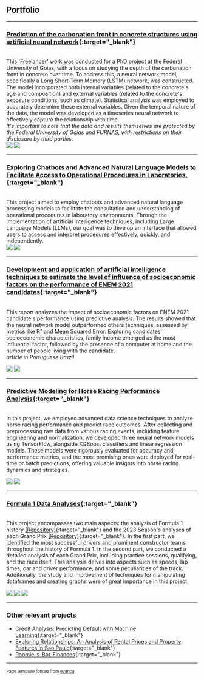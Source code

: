## Portfolio

---

### [Prediction of the carbonation front in concrete structures using artificial neural network](https://github.com/jefersonmglh/analise_enem_projeto_semantix/){:target="_blank"}
<br>This 'Freelancer' work was conducted for a PhD project at the Federal University of Goias, with a focus on studying the depth of the carbonation front in concrete over time. To address this, a neural network model, specifically a Long Short-Term Memory (LSTM) network, was constructed. The model incorporated both internal variables (related to the concrete's age and composition) and external variables (related to the concrete's exposure conditions, such as climate). Statistical analysis was employed to accurately determine these external variables. Given the temporal nature of the data, the model was developed as a timeseries neural network to effectively capture the relationship with time.<br>
*It's important to note that the data and results themselves are protected by the Federal University of Goias and FURNAS, with restrictions on their disclosure by third parties.*
<br>
<img src="images/frent_carbo/concret.PNG?raw=true"/>
<img src="images/frent_carbo/Diagrama em branco.jpeg?raw=true"/>

---
### [Exploring Chatbots and Advanced Natural Language Models to Facilitate Access to Operational Procedures in Laboratories.](https://github.com/jefersonmglh/procedures_into_llm){:target="_blank"}
<br>This project aimed to employ chatbots and advanced natural language processing models to facilitate the consultation and understanding of operational procedures in laboratory environments. Through the implementation of artificial intelligence techniques, including Large Language Models (LLMs), our goal was to develop an interface that allowed users to access and interpret procedures effectively, quickly, and independently.
<br>
<img src="images/chatbot_pop/principio do metodo.png?raw=true"/>
<img src="images/chatbot_pop/2 diag.png?raw=true"/>

---
### [Development and application of artificial intelligence techniques to estimate the level of influence of socioeconomic factors on the performance of ENEM 2021 candidates](https://github.com/jefersonmglh/analise_enem_projeto_semantix/){:target="_blank"}
<br> This report analyzes the impact of socioeconomic factors on ENEM 2021 candidate's performance using predictive analysis. The results showed that the neural network model outperformed others techniques, assessed by metrics like R² and Mean Squared Error. Exploring candidates' socioeconomic characteristics, family income emerged as the most influential factor, followed by the presence of a computer at home and the number of people living with the candidate.<br>
*article in Portuguese Brazil* <br>

<img src="https://github.com/jefersonmglh/analise_enem_projeto_semantix/blob/main/pics/metricas.png?raw=true"/>
<img src="https://github.com/jefersonmglh/analise_enem_projeto_semantix/blob/main/pics/q024_box.png?raw=true"/>

---

### [Predictive Modeling for Horse Racing Performance Analysis](https://jefersonmglh.github.io/){:target="_blank"}
<br>In this project, we employed advanced data science techniques to analyze horse racing performance and predict race outcomes. After collecting and preprocessing raw data from various racing events, including feature engineering and normalization, we developed three neural network models using TensorFlow, alongside XGBoost classifiers and linear regression models. These models were rigorously evaluated for accuracy and performance metrics, and the most promising ones were deployed for real-time or batch predictions, offering valuable insights into horse racing dynamics and strategies.<br>

<img src="images/horse_freela/results.jpeg?raw=true"/>
<img src="images/horse_freela/flux1.jpg?raw=true"/>

---

### [Formula 1 Data Analyses](https://github.com/jefersonmglh/Formula-1_historial_analysis){:target="_blank"}
<br>This project encompasses two main aspects: the analysis of Formula 1 history [(Repository)](https://github.com/jefersonmglh/Formula-1_historial_analysis){:target="_blank"} and the 2023 Season's analyses of each Grand Prix [(Repository)](https://github.com/jefersonmglh/Formula-1_2023_season_analyses){:target="_blank"}. In the first part, we identified the most successful drivers and prominent constructor teams throughout the history of Formula 1. In the second part, we conducted a detailed analysis of each Grand Prix, including practice sessions, qualifying, and the race itself. This analysis delves into aspects such as speeds, lap times, car and driver performance, and some peculiarities of the track. Additionally, the study and improvement of techniques for manipulating dataframes and creating graphs were of great importance in this project. <br>

<img src="images/f1_hist/startvsfinish.png?raw=true"/>
<img src="images/f1_race/f1_racepace.png?raw=true"/>
<img src="images/f1_race/fuel_corr.png?raw=true"/>




---
### Other relevant projects

- [Credit Analysis: Predicting Default with Machine Learning](https://github.com/jefersonmglh/analise-credito){:target="_blank"}
- [Exploring Relationships: An Analysis of Rental Prices and Property Features in Sao Paulo](https://github.com/jefersonmglh/SP_Alugueis_EDA/blob/master/sp_house_pricing.ipynb){:target="_blank"}
- [Roomie-s-Bot-Finances](https://github.com/jefersonmglh/Roomie-s-Bot-Finances){:target="_blank"}





---
<p style="font-size:11px">Page template forked from <a href="https://github.com/evanca/quick-portfolio">evanca</a></p>
<!-- Remove above link if you don't want to attibute -->
